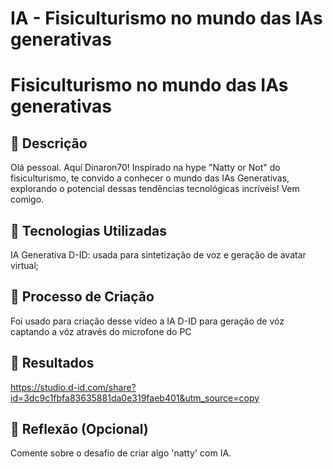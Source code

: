 # IA - Fisiculturismo no mundo das IAs generativas

# Fisiculturismo no mundo das IAs generativas

## 📒 Descrição
Olá pessoal. Aquí Dinaron70! Inspirado na hype "Natty or Not" do fisiculturismo, te convido a conhecer o mundo das IAs Generativas, explorando o potencial dessas tendências tecnológicas incríveis! Vem comigo.

## 🤖 Tecnologias Utilizadas
IA Generativa D-ID: usada para sintetização de voz e geração de avatar virtual;



## 🧐 Processo de Criação
Foi usado para criação desse vídeo a IA D-ID para geração de vóz captando a vóz através do microfone do PC

## 🚀 Resultados
https://studio.d-id.com/share?id=3dc9c1fbfa83635881da0e319faeb401&utm_source=copy


## 💭 Reflexão (Opcional)
Comente sobre o desafio de criar algo 'natty' com IA.
